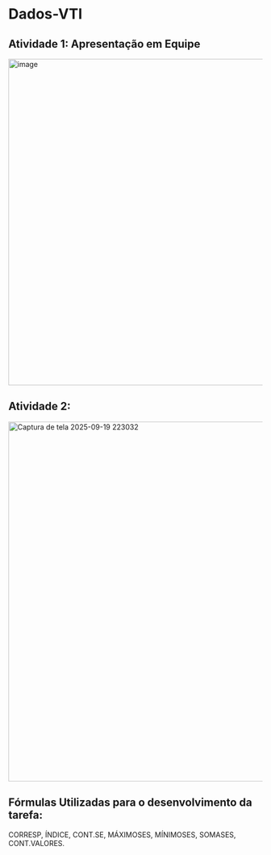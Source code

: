 # Dados-VTI
## Atividade 1: Apresentação em Equipe
<img width="1170" height="647" alt="image" src="https://github.com/user-attachments/assets/0ba9cf0a-c7f6-4356-a589-1355dbcecb1b" />

## Atividade 2:
<img width="1894" height="713" alt="Captura de tela 2025-09-19 223032" src="https://github.com/user-attachments/assets/6d5c81ee-8134-4fc4-9ab3-2f57792d29f3" />

## Fórmulas Utilizadas para o desenvolvimento da tarefa:
CORRESP,
ÍNDICE,
CONT.SE,
MÁXIMOSES,
MÍNIMOSES,
SOMASES,
CONT.VALORES.
